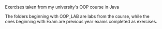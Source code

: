 Exercises taken from my university's OOP course in Java

The folders beginning with OOP_LAB are labs from the course, while the ones beginning with Exam are previous year exams completed as exercises.
